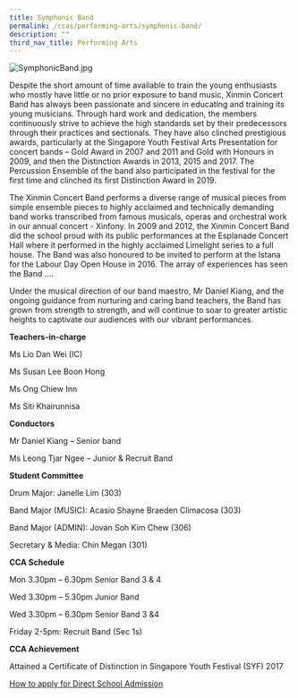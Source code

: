 ```yaml
---
title: Symphonic Band
permalink: /ccas/performing-arts/symphonic-band/
description: ""
third_nav_title: Performing Arts
---
```

![SymphonicBand.jpg](https://xinminsec.moe.edu.sg/qql/slot/u505/2021/CCAs/Performing%20Arts/Symphonic%20Band/SymphonicBand.jpg)  

Despite the short amount of time available to train the young enthusiasts who mostly have little or no prior exposure to band music, Xinmin Concert Band has always been passionate and sincere in educating and training its young musicians. Through hard work and dedication, the members continuously strive to achieve the high standards set by their predecessors through their practices and sectionals. They have also clinched prestigious awards, particularly at the Singapore Youth Festival Arts Presentation for concert bands – Gold Award in 2007 and 2011 and Gold with Honours in 2009, and then the Distinction Awards in 2013, 2015 and 2017. The Percussion Ensemble of the band also participated in the festival for the first time and clinched its first Distinction Award in 2019.

  

The Xinmin Concert Band performs a diverse range of musical pieces from simple ensemble pieces to highly acclaimed and technically demanding band works transcribed from famous musicals, operas and orchestral work in our annual concert - Xinfony. In 2009 and 2012, the Xinmin Concert Band did the school proud with its public performances at the Esplanade Concert Hall where it performed in the highly acclaimed Limelight series to a full house. The Band was also honoured to be invited to perform at the Istana for the Labour Day Open House in 2016. The array of experiences has seen the Band ….

  

Under the musical direction of our band maestro, Mr Daniel Kiang, and the ongoing guidance from nurturing and caring band teachers, the Band has grown from strength to strength, and will continue to soar to greater artistic heights to captivate our audiences with our vibrant performances.

  

**Teachers-in-charge**

Ms Lio Dan Wei (IC)

Ms Susan Lee Boon Hong

Ms Ong Chiew Inn

Ms Siti Khairunnisa

  

**Conductors**

Mr Daniel Kiang – Senior band

Ms Leong Tjar Ngee – Junior & Recruit Band

  

**Student Committee**

Drum Major: Janelle Lim (303)

Band Major (MUSIC): Acasio Shayne Braeden Climacosa (303)

Band Major (ADMIN): Jovan Soh Kim Chew (306)

Secretary & Media: Chin Megan (301)

  

**CCA Schedule**  

Mon 3.30pm – 6.30pm Senior Band 3 & 4 

Wed 3.30pm – 5.30pm Junior Band 

Wed 3.30pm – 6.30pm Senior Band 3 &4

Friday 2-5pm: Recruit Band (Sec 1s)

  

**CCA Achievement**

Attained a Certificate of Distinction in Singapore Youth Festival (SYF) 2017

  

[How to apply for Direct School Admission](https://xinminsec.moe.edu.sg/resources/students/admissions/direct-school-admission)
